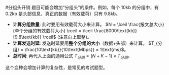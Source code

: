 #分组头开销 
题目可能会增加“分组头”的条件。例如，每个 $10\text{kb}$ 的分组中，有 $0.2\text{kb}$ 是头部信息，真正的数据（有效载荷）只有 $9.8\text{kb}$。

*   **计算分组数量**: 此时要用有效载荷大小来计算。
    $N = \lceil \frac{报文总大小}{单个分组的有效载荷大小} \rceil = \lceil \frac{8000\text{kb}}{9.8\text{kb}} \rceil$ (注意向上取整)。
*   **计算发送时延**: 发送时延要用**整个分组的大小**（数据+头部）来计算。
    $T_{分组} = \frac{10\text{kb}}{10\text{Mbps}} = 1\text{ms}$。
*   **总时间**: 再代入上面的通用公式 $T_{分组} = (N + K - 1) \times T_{分组}$。

这个变种会增加计算的复杂性，是常见的考试题型。